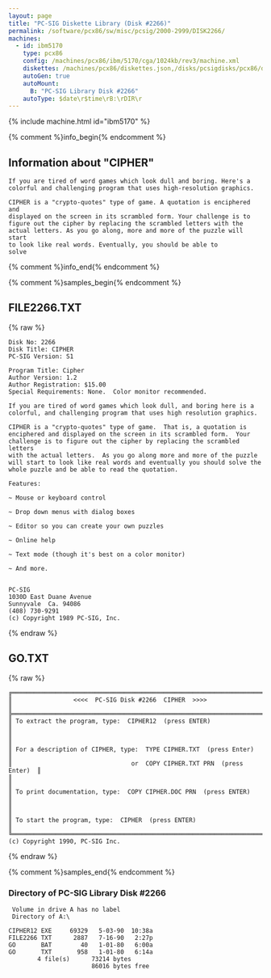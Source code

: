 ```yaml
---
layout: page
title: "PC-SIG Diskette Library (Disk #2266)"
permalink: /software/pcx86/sw/misc/pcsig/2000-2999/DISK2266/
machines:
  - id: ibm5170
    type: pcx86
    config: /machines/pcx86/ibm/5170/cga/1024kb/rev3/machine.xml
    diskettes: /machines/pcx86/diskettes.json,/disks/pcsigdisks/pcx86/diskettes.json
    autoGen: true
    autoMount:
      B: "PC-SIG Library Disk #2266"
    autoType: $date\r$time\rB:\rDIR\r
---
```


{% include machine.html id="ibm5170" %}

{% comment %}info_begin{% endcomment %}

## Information about "CIPHER"

    If you are tired of word games which look dull and boring. Here's a
    colorful and challenging program that uses high-resolution graphics.
    
    CIPHER is a "crypto-quotes" type of game. A quotation is enciphered and
    displayed on the screen in its scrambled form. Your challenge is to
    figure out the cipher by replacing the scrambled letters with the
    actual letters. As you go along, more and more of the puzzle will start
    to look like real words. Eventually, you should be able to
    solve
{% comment %}info_end{% endcomment %}

{% comment %}samples_begin{% endcomment %}

## FILE2266.TXT

{% raw %}
```
Disk No: 2266                                                           
Disk Title: CIPHER                                                      
PC-SIG Version: S1                                                      
                                                                        
Program Title: Cipher                                                   
Author Version: 1.2                                                     
Author Registration: $15.00                                             
Special Requirements: None.  Color monitor recommended.                 
                                                                        
If you are tired of word games which look dull, and boring here is a    
colorful, and challenging program that uses high resolution graphics.   
                                                                        
CIPHER is a "crypto-quotes" type of game.  That is, a quotation is      
enciphered and displayed on the screen in its scrambled form.  Your     
challenge is to figure out the cipher by replacing the scrambled letters
with the actual letters.  As you go along more and more of the puzzle   
will start to look like real words and eventually you should solve the  
whole puzzle and be able to read the quotation.                         
                                                                        
Features:                                                               
                                                                        
~ Mouse or keyboard control                                             
                                                                        
~ Drop down menus with dialog boxes                                     
                                                                        
~ Editor so you can create your own puzzles                             
                                                                        
~ Online help                                                           
                                                                        
~ Text mode (though it's best on a color monitor)                       
                                                                        
~ And more.                                                             
                                                                        
                                                                        
PC-SIG                                                                  
1030D East Duane Avenue                                                 
Sunnyvale  Ca. 94086                                                    
(408) 730-9291                                                          
(c) Copyright 1989 PC-SIG, Inc.                                         
```
{% endraw %}

## GO.TXT

{% raw %}
```
╔═════════════════════════════════════════════════════════════════════════╗
║                 <<<<  PC-SIG Disk #2266  CIPHER  >>>>                   ║
╠═════════════════════════════════════════════════════════════════════════╣
║ To extract the program, type:  CIPHER12  (press ENTER)                  ║
║                                                                         ║
║ For a description of CIPHER, type:  TYPE CIPHER.TXT  (press Enter)      ║
║                                 or  COPY CIPHER.TXT PRN  (press Enter)  ║
║                                                                         ║
║ To print documentation, type:  COPY CIPHER.DOC PRN  (press ENTER)       ║
║                                                                         ║
║ To start the program, type:  CIPHER  (press ENTER)                      ║
╚═════════════════════════════════════════════════════════════════════════╝
(c) Copyright 1990, PC-SIG Inc.
```
{% endraw %}

{% comment %}samples_end{% endcomment %}

### Directory of PC-SIG Library Disk #2266

     Volume in drive A has no label
     Directory of A:\

    CIPHER12 EXE     69329   5-03-90  10:38a
    FILE2266 TXT      2887   7-16-90   2:27p
    GO       BAT        40   1-01-80   6:00a
    GO       TXT       958   1-01-80   6:14a
            4 file(s)      73214 bytes
                           86016 bytes free
